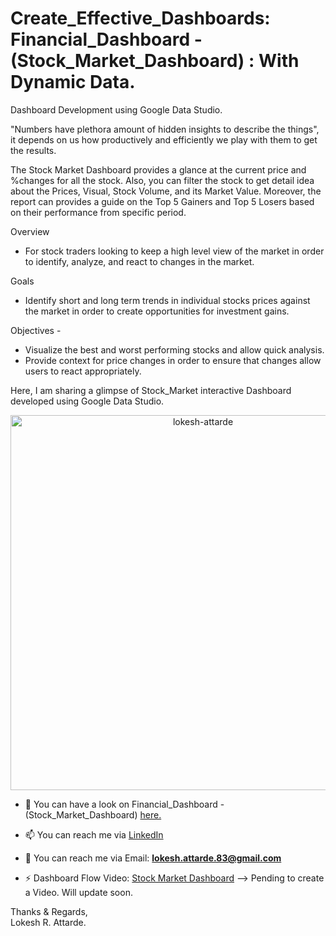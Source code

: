 # Create_Effective_Dashboards:  Financial_Dashboard - (Stock_Market_Dashboard) : With Dynamic Data.

Dashboard Development using Google Data Studio.

"Numbers have plethora amount of hidden insights to describe the things", it depends on us how productively and efficiently we play with them to get the results.

The Stock Market Dashboard provides a glance at the current price and %changes for all the stock. Also, you can filter the stock to get detail idea about the Prices, Visual, Stock Volume, and its Market Value. Moreover, the report can provides a guide on the Top 5 Gainers and Top 5 Losers based on their performance from specific period. 

Overview
- For stock traders looking to keep a high level view of the market in order to identify, analyze, and react to changes in the market.

Goals
- Identify short and long term trends in individual stocks prices against the market in order to create opportunities for investment gains.

Objectives -
- Visualize the best and worst performing stocks and allow quick analysis.
- Provide context for price changes in order to ensure that changes allow users to react appropriately.

Here, I am sharing a glimpse of Stock_Market interactive Dashboard developed using Google Data Studio.

<p align="center"> <img src="https://github.com/Lokesh-Attarde/Financial_Dashboard-Stock_Market_Dashboard/blob/f2ba284f10bab000c685764f1da7a6aabba79010/Stock_Market_Dashboard%20Thumbnail.JPG/?username=lokesh-attarde&label=Profit%10views&color=129e00style=plastic" alt="lokesh-attarde" width="600" /> </p>


- 🌱 You can have a look on Financial_Dashboard - (Stock_Market_Dashboard) [here.](https://datastudio.google.com/reporting/81d71aa1-f2a4-4ac6-a25d-5abfde5ec95e)

- 📫 You can reach me via [LinkedIn](https://www.linkedin.com/in/lokesh-attarde-145086141/)

- 💬 You can reach me via Email: **lokesh.attarde.83@gmail.com**

- ⚡ Dashboard Flow Video: [Stock Market Dashboard](https://drive.google.com/file/d/1gu2-UyZw4flUvHNvFvJqZ3S3UwHxY-UW/view?usp=sharing)  --> Pending to create a Video. Will update soon.


Thanks & Regards,<br />
Lokesh R. Attarde.<br />

